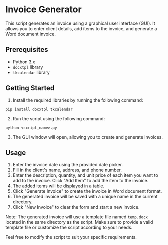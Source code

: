 # Invoice Generator

This script generates an invoice using a graphical user interface (GUI). It allows you to enter client details, add items to the invoice, and generate a Word document invoice.

## Prerequisites
- Python 3.x
- `docxtpl` library
- `tkcalendar` library

## Getting Started
1. Install the required libraries by running the following command:
```
pip install docxtpl tkcalendar
```
2. Run the script using the following command:
```
python <script_name>.py
```
3. The GUI window will open, allowing you to create and generate invoices.

## Usage
1. Enter the invoice date using the provided date picker.
2. Fill in the client's name, address, and phone number.
3. Enter the description, quantity, and unit price of each item you want to add to the invoice. Click "Add Item" to add the item to the invoice.
4. The added items will be displayed in a table.
5. Click "Generate Invoice" to create the invoice in Word document format.
6. The generated invoice will be saved with a unique name in the current directory.
7. Click "New Invoice" to clear the form and start a new invoice.

Note: The generated invoice will use a template file named `temp.docx` located in the same directory as the script. Make sure to provide a valid template file or customize the script according to your needs.

Feel free to modify the script to suit your specific requirements.
